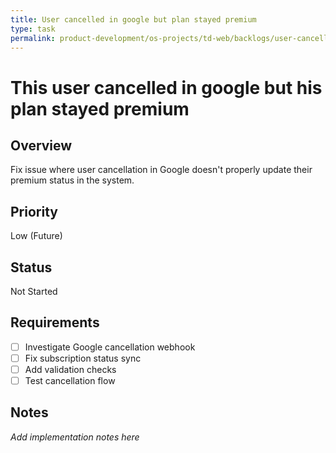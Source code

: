 ```yaml
---
title: User cancelled in google but plan stayed premium
type: task
permalink: product-development/os-projects/td-web/backlogs/user-cancelled-in-google-but-plan-stayed-premium
---
```


# This user cancelled in google but his plan stayed premium

## Overview
Fix issue where user cancellation in Google doesn't properly update their premium status in the system.

## Priority
Low (Future)

## Status
Not Started

## Requirements
- [ ] Investigate Google cancellation webhook
- [ ] Fix subscription status sync
- [ ] Add validation checks
- [ ] Test cancellation flow

## Notes
_Add implementation notes here_